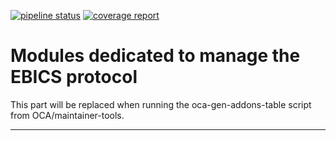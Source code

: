 [![pipeline status](https://picasso.noviat.com/Noviat/Noviat_Generic/accounting-ebics/badges/15.0/pipeline.svg)](https://picasso.noviat.com/Noviat/Noviat_Generic/accounting-ebics/-/commits/15.0)
[![coverage report](https://picasso.noviat.com/Noviat/Noviat_Generic/accounting-ebics/badges/15.0/coverage.svg)](https://picasso.noviat.com/Noviat/Noviat_Generic/accounting-ebics/-/commits/15.0)

<!-- /!\ do not modify above this line -->

# Modules dedicated to manage the EBICS protocol

<!-- /!\ do not modify below this line -->

<!-- prettier-ignore-start -->

[//]: # (addons)

This part will be replaced when running the oca-gen-addons-table script from OCA/maintainer-tools.

[//]: # (end addons)

<!-- prettier-ignore-end -->

----
